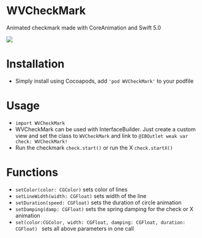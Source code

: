 # WVCheckMark
Animated checkmark made with CoreAnimation and Swift 5.0

![](https://github.com/wvabrinskas/WVCheckMark/blob/master/gif/out.gif)

# Installation
* Simply install using Cocoapods, add `'pod WVCheckMark'` to your podfile

# Usage
* `import WVCheckMark`
* WVCheckMark can be used with InterfaceBuilder. Just create a custom view and set the class to `WVCheckMark` and link to `@IBOutlet weak var check: WVCheckMark!`
* Run the checkmark `check.start()` or run the X `check.startX()`

# Functions
* `setColor(color: CGColor)` sets color of lines
* `setLineWidth(width: CGFloat)` sets width of the line
* `setDuration(speed: CGFloat)` sets the duration of circle animation
* `setDamping(damp: CGFloat)` sets the spring damping for the check or X animation
* `set(color:CGColor, width: CGFloat, damping: CGFloat, duration: CGFloat) ` sets all above parameters in one call
